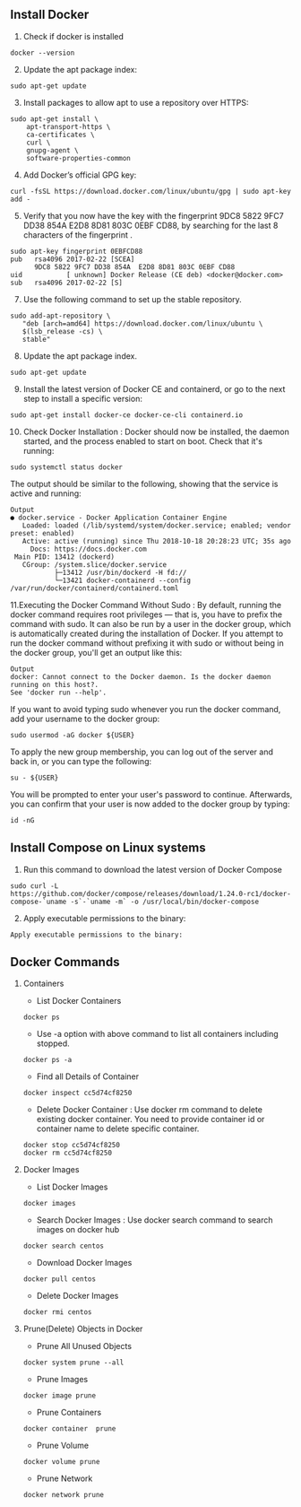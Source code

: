 ## Install Docker

1. Check if docker is installed
```
docker --version
```
2. Update the apt package index:
```
sudo apt-get update
```
3. Install packages to allow apt to use a repository over HTTPS:
```
sudo apt-get install \
    apt-transport-https \
    ca-certificates \
    curl \
    gnupg-agent \
    software-properties-common
```
4. Add Docker’s official GPG key:
```
curl -fsSL https://download.docker.com/linux/ubuntu/gpg | sudo apt-key add -
```
5. Verify that you now have the key with the fingerprint 9DC8 5822 9FC7 DD38 854A E2D8 8D81 803C 0EBF CD88, by searching for the last 8 characters of the fingerprint .
```
sudo apt-key fingerprint 0EBFCD88
pub   rsa4096 2017-02-22 [SCEA]
      9DC8 5822 9FC7 DD38 854A  E2D8 8D81 803C 0EBF CD88
uid           [ unknown] Docker Release (CE deb) <docker@docker.com>
sub   rsa4096 2017-02-22 [S]
```
7. Use the following command to set up the stable repository.
```
sudo add-apt-repository \
   "deb [arch=amd64] https://download.docker.com/linux/ubuntu \
   $(lsb_release -cs) \
   stable"
```
8. Update the apt package index.
```
sudo apt-get update
```
9. Install the latest version of Docker CE and containerd, or go to the next step to install a specific version:
```
sudo apt-get install docker-ce docker-ce-cli containerd.io
```
10. Check Docker Installation
: Docker should now be installed, the daemon started, and the process enabled to start on boot. Check that it's running:
```
sudo systemctl status docker
```
The output should be similar to the following, showing that the service is active and running:
```
Output
● docker.service - Docker Application Container Engine
   Loaded: loaded (/lib/systemd/system/docker.service; enabled; vendor preset: enabled)
   Active: active (running) since Thu 2018-10-18 20:28:23 UTC; 35s ago
     Docs: https://docs.docker.com
 Main PID: 13412 (dockerd)
   CGroup: /system.slice/docker.service
           ├─13412 /usr/bin/dockerd -H fd://
           └─13421 docker-containerd --config /var/run/docker/containerd/containerd.toml
```
11.Executing the Docker Command Without Sudo 
: By default, running the docker command requires root privileges — that is, you have to prefix the command with sudo. It can also be run by a user in the docker group, which is automatically created during the installation of Docker. If you attempt to run the docker command without prefixing it with sudo or without being in the docker group, you'll get an output like this:
```
Output
docker: Cannot connect to the Docker daemon. Is the docker daemon running on this host?.
See 'docker run --help'.
```
If you want to avoid typing sudo whenever you run the docker command, add your username to the docker group:
```
sudo usermod -aG docker ${USER}
```
To apply the new group membership, you can log out of the server and back in, or you can type the following:
```
su - ${USER}
```
You will be prompted to enter your user's password to continue. Afterwards, you can confirm that your user is now added to the docker group by typing:
```
id -nG
```

## Install Compose on Linux systems
1. Run this command to download the latest version of Docker Compose
```
sudo curl -L https://github.com/docker/compose/releases/download/1.24.0-rc1/docker-compose-`uname -s`-`uname -m` -o /usr/local/bin/docker-compose
```
2. Apply executable permissions to the binary:
```
Apply executable permissions to the binary:
```

## Docker Commands

1. Containers

	* List Docker Containers
    ```
    docker ps
    ```
	* Use -a option with above command to list all containers including stopped.
    ```
    docker ps -a
    ```
    * Find all Details of Container
    ```
    docker inspect cc5d74cf8250
    ```
    * Delete Docker Container
    : Use docker rm command to delete existing docker container. You need to provide container id or container name to delete specific container.
    ```
    docker stop cc5d74cf8250
    docker rm cc5d74cf8250
    ```
2. Docker Images
	* List Docker Images
    ```
    docker images
    ```
    * Search Docker Images
    : Use docker search command to search images on docker hub
    ```
    docker search centos
    ```
    * Download Docker Images
    ```
    docker pull centos
    ```
	* Delete Docker Images
    ```
    docker rmi centos
    ```
4. Prune(Delete) Objects in Docker
	* Prune All Unused Objects
    ```
    docker system prune --all
    ```
    * Prune Images
    ```
    docker image prune
    ```
    * Prune Containers
    ```
    docker container  prune
    ```
    * Prune Volume
    ```
    docker volume prune
    ```
    * Prune Network
    ```
    docker network prune
    ```